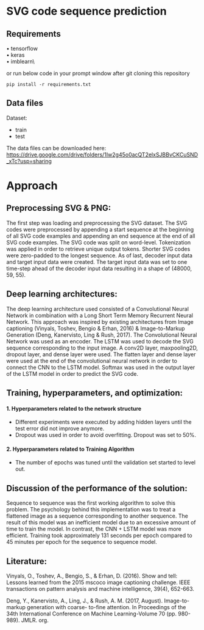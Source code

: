 # SVG code sequence prediction 


## Requirements

• tensorflow\
• keras\
• imblearn\

or run below code in your prompt window after git cloning this repository

```
pip install -r requirements.txt
```

## Data files

Dataset:
- train
- test

The data files can be downloaded here:
https://drive.google.com/drive/folders/1Iw2g45o0acQT2elxSJBBvCKCuSND_xTc?usp=sharing

# Approach

## Preprocessing SVG & PNG:
The first step was loading and preprocessing the SVG dataset. The SVG codes were preprocessed by
appending a start sequence at the beginning of all SVG code examples and appending an end sequence
at the end of all SVG code examples. The SVG code was split on word-level. Tokenization was applied in
order to retrieve unique output tokens. Shorter SVG codes were zero-padded to the longest sequence.
As of last, decoder input data and target input data were created. The target input data was set to one
time-step ahead of the decoder input data resulting in a shape of (48000, 59, 55).

## Deep learning architectures:
The deep learning architecture used consisted of a Convolutional Neural Network in combination with a
Long Short Term Memory Recurrent Neural Network. This approach was inspired by existing
architectures from Image captioning (Vinyals, Toshev, Bengio & Erhan, 2016) & Image-to-Markup
Generation (Deng, Kanervisto, Ling & Rush, 2017). The Convolutional Neural Network was used as an
encoder. The LSTM was used to decode the SVG sequence corresponding to the input image. A conv2D
layer, maxpooling2D, dropout layer, and dense layer were used. The flatten layer and dense layer were
used at the end of the convolutional neural network in order to connect the CNN to the LSTM model.
Softmax was used in the output layer of the LSTM model in order to predict the SVG code.

## Training, hyperparameters, and optimization:

#### 1. Hyperparameters related to the network structure
- Different experiments were executed by adding hidden layers until the test error did not
improve anymore.
- Dropout was used in order to avoid overfitting. Dropout was set to 50%.
#### 2. Hyperparameters related to Training Algorithm
- The number of epochs was tuned until the validation set started to level out.

## Discussion of the performance of the solution:
Sequence to sequence was the first working algorithm to solve this problem.
The psychology behind this implementation was to treat a flattened image as a sequence corresponding
to another sequence. The result of this model was an inefficient model due to an excessive amount of
time to train the model. In contrast, the CNN + LSTM model was more efficient. Training took
approximately 131 seconds per epoch compared to 45 minutes per epoch for the sequence to sequence
model.

## Literature:

Vinyals, O., Toshev, A., Bengio, S., & Erhan, D. (2016). Show and tell: Lessons learned from the 2015
mscoco image captioning challenge. IEEE transactions on pattern analysis and machine intelligence,
39(4), 652-663.

Deng, Y., Kanervisto, A., Ling, J., & Rush, A. M. (2017, August). Image-to-markup generation with coarse-
to-fine attention. In Proceedings of the 34th International Conference on Machine Learning-Volume 70
(pp. 980-989). JMLR. org.
